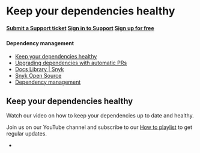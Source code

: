# Keep your dependencies healthy

#### [Submit a Support ticket](https://support.snyk.io/hc/en-us/requests/new) [Sign in to Support](https://support.snyk.io/hc/en-us/signin) [Sign up for free](https://snyk.io/login?cta=sign-up&loc=nav&page=support_docs_page)

### [ ](untitled-180.md) <a id="category-name"></a>

#### Dependency management

* [ Keep your dependencies healthy](https://github.com/snyk/user-docs/tree/58f91d848e16ddf2ffcca3711d6b8852412be402/hc/en-us/articles/360006583238-Keep-your-dependencies-healthy/README.md)
* [ Upgrading dependencies with automatic PRs](https://github.com/snyk/user-docs/tree/58f91d848e16ddf2ffcca3711d6b8852412be402/hc/en-us/articles/360006581898-Upgrading-dependencies-with-automatic-PRs/README.md)
* [Docs Library \| Snyk](https://github.com/snyk/user-docs/tree/58f91d848e16ddf2ffcca3711d6b8852412be402/hc/en-us/README.md)
* [Snyk Open Source](https://github.com/snyk/user-docs/tree/58f91d848e16ddf2ffcca3711d6b8852412be402/hc/en-us/categories/360003049458-Snyk-Open-Source/README.md)
* [Dependency management](https://github.com/snyk/user-docs/tree/58f91d848e16ddf2ffcca3711d6b8852412be402/hc/en-us/sections/360002234937-Dependency-management/README.md)

## Keep your dependencies healthy

Watch our video on how to keep your dependencies up to date and healthy.

Join us on our YouTube channel and subscribe to our [How to playlist](https://www.youtube.com/playlist?list=PLQ6IC7glz4-Wx04FnHfWfN3Jjddqo2YFJ) to get regular updates.

* 
